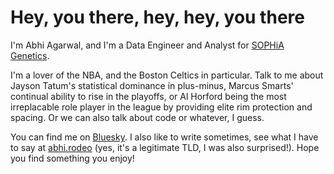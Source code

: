 # Hey, you there, hey, hey, you there

I'm Abhi Agarwal, and I'm a Data Engineer and Analyst for [SOPHiA Genetics](https://www.sophiagenetics.com/). 

I'm a lover of the NBA, and the Boston Celtics in particular. Talk to me about Jayson Tatum's statistical dominance in plus-minus, Marcus Smarts' continual ability to rise in the playoffs, or Al Horford being the most irreplacable role player in the league by providing elite rim protection and spacing. Or we can also talk about code or whatever, I guess.

You can find me on [Bluesky](https://staging.bsky.app/profile/abhi.rodeo). I also like to write sometimes, see what I have to say at [abhi.rodeo](https://abhi.rodeo) (yes, it's a legitimate TLD, I was also surprised!). Hope you find something you enjoy! 
